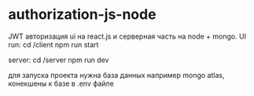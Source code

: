 # authorization-js-node

JWT авторизация ui на react.js и серверная часть на node + mongo.
UI run:
cd /client
npm run start

server:
cd /server
npm run dev

для запуска проекта нужна база данных например mongo atlas, конекшены к базе в .env файле
